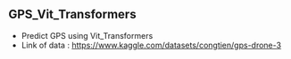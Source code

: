 ## GPS_Vit_Transformers
- Predict GPS using Vit_Transformers 
- Link of data : https://www.kaggle.com/datasets/congtien/gps-drone-3
